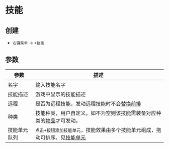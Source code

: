 # 技能

## 创建
- `右键菜单` -> `+技能`

## 参数
| 参数 | 描述 |
| --- | ----------- |
| 名字 | 输入技能名字 |
| 技能描述 | 游戏中显示的技能描述 |
|远程| 是否为远程技能，发动远程技能时不会[替换前排](./combat.html#前排) |
| 种类 | 技能种类，用户自定义。如不为空则该技能需装备对应种类的[物品](./item.html)才可发动。|
| 技能单元队列 | `点击+按钮添加技能单元`，技能效果由多个技能单元组成，拖动可排序。见[技能单元](./spell-unit.html) |
